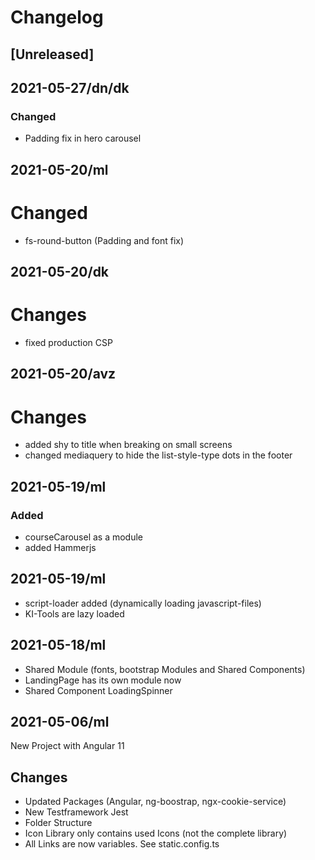 # Changelog

## [Unreleased]

## 2021-05-27/dn/dk
### Changed
- Padding fix in hero carousel

## 2021-05-20/ml
# Changed
- fs-round-button (Padding and font fix)

## 2021-05-20/dk
# Changes
- fixed production CSP

## 2021-05-20/avz
# Changes
- added shy to title when breaking on small screens
- changed mediaquery to hide the list-style-type dots in the footer 

## 2021-05-19/ml
### Added
- courseCarousel as a module
- added Hammerjs

## 2021-05-19/ml
- script-loader added (dynamically loading javascript-files)
- KI-Tools are lazy loaded

## 2021-05-18/ml
- Shared Module (fonts, bootstrap Modules and Shared Components)
- LandingPage has its own module now
- Shared Component LoadingSpinner

## 2021-05-06/ml    
New Project with Angular 11

## Changes
- Updated Packages (Angular, ng-boostrap, ngx-cookie-service)
- New Testframework Jest
- Folder Structure
- Icon Library only contains used Icons (not the complete library)
- All Links are now variables. See static.config.ts
